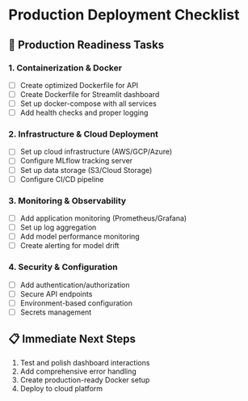 # Production Deployment Checklist

## 🚀 Production Readiness Tasks

### 1. Containerization & Docker
- [ ] Create optimized Dockerfile for API
- [ ] Create Dockerfile for Streamlit dashboard
- [ ] Set up docker-compose with all services
- [ ] Add health checks and proper logging

### 2. Infrastructure & Cloud Deployment
- [ ] Set up cloud infrastructure (AWS/GCP/Azure)
- [ ] Configure MLflow tracking server
- [ ] Set up data storage (S3/Cloud Storage)
- [ ] Configure CI/CD pipeline

### 3. Monitoring & Observability
- [ ] Add application monitoring (Prometheus/Grafana)
- [ ] Set up log aggregation
- [ ] Add model performance monitoring
- [ ] Create alerting for model drift

### 4. Security & Configuration
- [ ] Add authentication/authorization
- [ ] Secure API endpoints
- [ ] Environment-based configuration
- [ ] Secrets management

## 📋 Immediate Next Steps
1. Test and polish dashboard interactions
2. Add comprehensive error handling
3. Create production-ready Docker setup
4. Deploy to cloud platform
